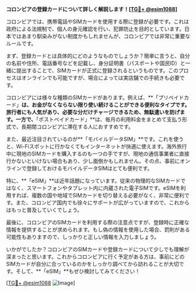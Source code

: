 **コロンビアの登録カードについて詳しく解説します！[[TG💪+ @esim1088](https://t.me/s/esim1088)]**

コロンビアでは、携帯電話やSIMカードを使用する際に登録が必要です。これは政府による法規制で、個人の身元確認を行い、犯罪防止を目的としています。日本ではあまり馴染みがない制度かもしれませんが、コロンビアでは非常に重要なルールです。

まず、登録カードとは具体的にどのようなものでしょうか？簡単に言うと、自分の名前や住所、電話番号などを記載し、身分証明書（パスポートや国民ID）と一緒に提出することで、SIMカードが正式に登録されるというものです。このプロセスはオンラインでも可能ですが、場合によっては実店舗での手続きも必要です。

コロンビアには様々な種類のSIMカードがあります。例えば、**「プリペイドカード」**は、お金がなくならない限り使い続けることができる便利なタイプです。旅行者にも人気があり、必要な分だけチャージできるため、無駄遣いを防げます。一方で、**「ポストペイドカード」**は、毎月の利用料金をまとめて支払う形式で、長期間コロンビアに滞在する人におすすめです。

また、最近注目されているのが**「モバイルデータSIM」**です。これを使うと、Wi-Fiスポットに行かなくてもインターネットが快適に使えます。海外旅行中に現地のSIMカードを購入するのも一つの手ですが、現地の通信事業者に直接行かないといけない場合もあり、少し面倒かもしれません。その点、事前にオンラインで登録しておけるモバイルデータSIMはとても便利です。

特に、**「eSIM」**は近年話題になっています。従来の物理的なSIMカードではなく、スマートフォンやタブレット内に内蔵された電子SIMです。eSIMを利用すれば、複数の国や地域でSIMカードを切り替える必要がなく、非常に便利です。また、コロンビア国内でも徐々にサポートが広がっていますので、これからはもっと普及していくでしょう。

最後に、コロンビアのSIMカードを利用する際の注意点ですが、登録時に正確な情報を提供することが求められます。もし偽の情報を使用した場合、罰則がある可能性もありますので、しっかりと正しい情報を入力しましょう。

いかがでしたか？コロンビアのSIMカードや登録カードについて少しでも理解が深まったと思います。これからコロンビアに行く予定がある方は、事前にどのSIMカードが自分に合っているのかをしっかり調べてから訪れることが大切です。そして、**「eSIM」**もぜひ検討してみてください！

[[TG💪+ @esim1088](https://t.me/s/esim1088) ![Image](https://i.postimg.cc/Y0z9fWf4/image.png)]